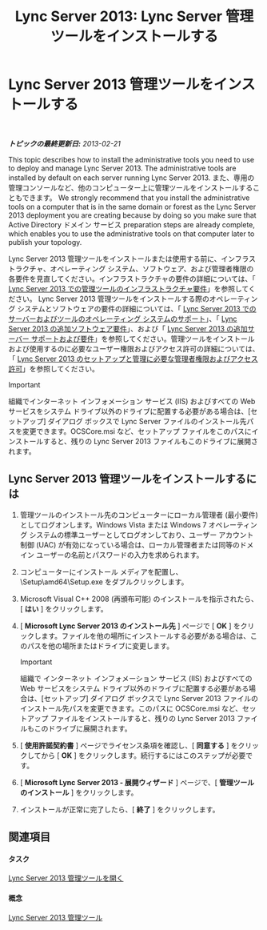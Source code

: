 ﻿---
title: 'Lync Server 2013: Lync Server 管理ツールをインストールする'
TOCTitle: Lync Server 管理ツールをインストールする
ms:assetid: 842b85e4-2eeb-464f-b1c1-ceb8cc04f8d5
ms:mtpsurl: https://technet.microsoft.com/ja-jp/library/Gg398665(v=OCS.15)
ms:contentKeyID: 48272757
ms.date: 05/19/2016
mtps_version: v=OCS.15
ms.translationtype: HT
---

# Lync Server 2013 管理ツールをインストールする

 

_**トピックの最終更新日:** 2013-02-21_

This topic describes how to install the administrative tools you need to use to deploy and manage Lync Server 2013. The administrative tools are installed by default on each server running Lync Server 2013. また、専用の管理コンソールなど、他のコンピューター上に管理ツールをインストールすることもできます。 We strongly recommend that you install the administrative tools on a computer that is in the same domain or forest as the Lync Server 2013 deployment you are creating because by doing so you make sure that Active Directory ドメイン サービス preparation steps are already complete, which enables you to use the administrative tools on that computer later to publish your topology.

Lync Server 2013 管理ツールをインストールまたは使用する前に、インフラストラクチャ、オペレーティング システム、ソフトウェア、および管理者権限の各要件を見直してください。インフラストラクチャの要件の詳細については、「 [Lync Server 2013 での管理ツールのインフラストラクチャ要件](lync-server-2013-administrative-tools-infrastructure-requirements.md)」を参照してください。 Lync Server 2013 管理ツールをインストールする際のオペレーティング システムとソフトウェアの要件の詳細については、「 [Lync Server 2013 でのサーバーおよびツールのオペレーティング システムのサポート](lync-server-2013-server-and-tools-operating-system-support.md)」、「 [Lync Server 2013 の追加ソフトウェア要件](lync-server-2013-additional-software-requirements.md)」、および「 [Lync Server 2013 の追加サーバー サポートおよび要件](lync-server-2013-additional-server-support-and-requirements.md)」を参照してください。管理ツールをインストールおよび使用するのに必要なユーザー権限およびアクセス許可の詳細については、「 [Lync Server 2013 のセットアップと管理に必要な管理者権限およびアクセス許可](lync-server-2013-administrator-rights-and-permissions-required-for-setup-and-administration.md)」を参照してください。


> [!IMPORTANT]
> 組織でインターネット インフォメーション サービス (IIS) およびすべての Web サービスをシステム ドライブ以外のドライブに配置する必要がある場合は、[セットアップ] ダイアログ ボックスで Lync Server ファイルのインストール先パスを変更できます。OCSCore.msi など、セットアップ ファイルをこのパスにインストールすると、残りの Lync Server 2013 ファイルもこのドライブに展開されます。



## Lync Server 2013 管理ツールをインストールするには

1.  管理ツールのインストール先のコンピューターにローカル管理者 (最小要件) としてログオンします。Windows Vista または Windows 7 オペレーティング システムの標準ユーザーとしてログオンしており、ユーザー アカウント制御 (UAC) が有効になっている場合は、ローカル管理者または同等のドメイン ユーザーの名前とパスワードの入力を求められます。

2.  コンピューターにインストール メディアを配置し、\\Setup\\amd64\\Setup.exe をダブルクリックします。

3.  Microsoft Visual C++ 2008 (再頒布可能) のインストールを指示されたら、\[ **はい** \] をクリックします。

4.  \[ **Microsoft Lync Server 2013 のインストール先** \] ページで \[ **OK** \] をクリックします。ファイルを他の場所にインストールする必要がある場合は、このパスを他の場所またはドライブに変更します。
    

    > [!IMPORTANT]
    > 組織で インターネット インフォメーション サービス (IIS) およびすべての Web サービスをシステム ドライブ以外のドライブに配置する必要がある場合は、[セットアップ] ダイアログ ボックスで Lync Server 2013 ファイルのインストール先パスを変更できます。このパスに OCSCore.msi など、セットアップ ファイルをインストールすると、残りの Lync Server 2013 ファイルもこのドライブに展開されます。



5.  \[ **使用許諾契約書** \] ページでライセンス条項を確認し、\[ **同意する** \] をクリックしてから \[ **OK** \] をクリックします。続行するにはこのステップが必要です。

6.  \[ **Microsoft Lync Server 2013 - 展開ウィザード** \] ページで、\[ **管理ツールのインストール** \] をクリックします。

7.  インストールが正常に完了したら、\[ **終了** \] をクリックします。

## 関連項目

#### タスク

[Lync Server 2013 管理ツールを開く](lync-server-2013-open-lync-server-administrative-tools.md)  

#### 概念

[Lync Server 2013 管理ツール](lync-server-2013-lync-server-administrative-tools.md)

